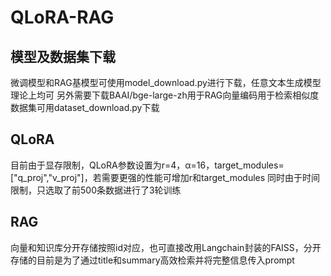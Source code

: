 # QLoRA-RAG
## 模型及数据集下载
微调模型和RAG基模型可使用model_download.py进行下载，任意文本生成模型理论上均可
另外需要下载BAAI/bge-large-zh用于RAG向量编码用于检索相似度
数据集可用dataset_download.py下载
## QLoRA
目前由于显存限制，QLoRA参数设置为r=4，α=16，target_modules=["q_proj","v_proj"]，若需要更强的性能可增加r和target_modules
同时由于时间限制，只选取了前500条数据进行了3轮训练
## RAG
向量和知识库分开存储按照id对应，也可直接改用Langchain封装的FAISS，分开存储的目前是为了通过title和summary高效检索并将完整信息传入prompt
